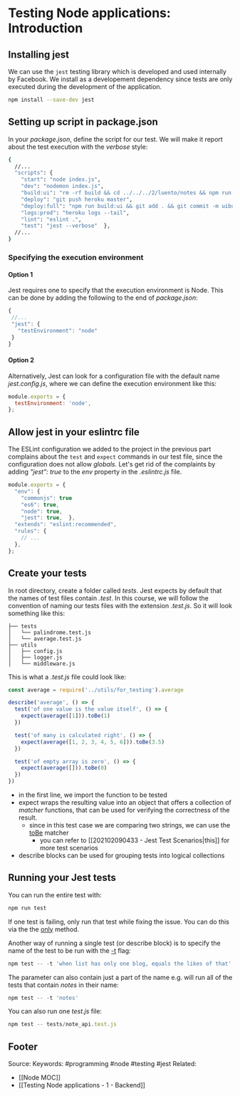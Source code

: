 # Testing Node applications: Introduction
## Installing jest
We can use the `jest` testing library which is developed and used internally by Facebook. We install as a developement dependency since tests are only executed during the development of the application.
```bash
npm install --save-dev jest
```
## Setting up script in package.json
In your *package.json*, define the script for our test. We will make it report about the test execution with the *verbose* style:
```bash
{
  //...
  "scripts": {
    "start": "node index.js",
    "dev": "nodemon index.js",
    "build:ui": "rm -rf build && cd ../../../2/luento/notes && npm run build && cp -r build ../../../3/luento/notes-backend",
    "deploy": "git push heroku master",
    "deploy:full": "npm run build:ui && git add . && git commit -m uibuild && git push && npm run deploy",
    "logs:prod": "heroku logs --tail",
    "lint": "eslint .",
    "test": "jest --verbose"  },
  //...
}
```
### Specifying the execution environment
#### Option 1
Jest requires one to specify that the execution environment is Node. This can be done by adding the following to the end of _package.json_:
```js
{
 //...
 "jest": {
   "testEnvironment": "node"
 }
}
```
#### Option 2
Alternatively, Jest can look for a configuration file with the default name _jest.config.js_, where we can define the execution environment like this:

```js
module.exports = {
  testEnvironment: 'node',
};
```

## Allow jest in your eslintrc file
The ESLint configuration we added to the project in the previous part complains about the `test` and `expect` commands in our test file, since the configuration does not allow _globals_. Let's get rid of the complaints by adding _"jest": true_ to the _env_ property in the _.eslintrc.js_ file.

```js
module.exports = {
  "env": {
    "commonjs": true 
    "es6": true,
    "node": true,
    "jest": true,  },
  "extends": "eslint:recommended",
  "rules": {
    // ...
  },
};
```
## Create your tests
In root directory, create a folder called *tests*. Jest expects by default that the names of test files contain _.test_. In this course, we will follow the convention of naming our tests files with the extension _.test.js_. So it will look something like this:
```
├── tests
│   └── palindrome.test.js
│   └── average.test.js
├── utils
│   ├── config.js
│   ├── logger.js
│   └── middleware.js  
```
This is what a *.test.js* file could look like:
```js
const average = require('../utils/for_testing').average

describe('average', () => {
  test('of one value is the value itself', () => {
    expect(average([1])).toBe(1)
  })

  test('of many is calculated right', () => {
    expect(average([1, 2, 3, 4, 5, 6])).toBe(3.5)
  })

  test('of empty array is zero', () => {
    expect(average([])).toBe(0)
  })
})
```
- in the first line, we import the function to be tested
-  expect wraps the resulting value into an object that offers a collection of _matcher_ functions, that can be used for verifying the correctness of the result. 
	-  since in this test case we are comparing two strings, we can use the [toBe](https://facebook.github.io/jest/docs/en/expect.html#tobevalue) matcher
		-  you can refer to [[202102090433 - Jest Test Scenarios|this]] for more test scenarios
-  describe blocks can be used for grouping tests into logical collections
## Running your Jest tests
You can run the entire test with:
```bash
npm run test
```
If one test is failing, only run that test while fixing the issue. You can do this via the the [only](https://facebook.github.io/jest/docs/en/api.html#testonlyname-fn-timeout) method. 

Another way of running a single test (or describe block) is to specify the name of the test to be run with the [\-t](https://jestjs.io/docs/en/cli.html) flag:

```js
npm test -- -t 'when list has only one blog, equals the likes of that'
```
The parameter can also contain just a part of the name e.g. will run all of the tests that contain *notes* in their name:
```js
npm test -- -t 'notes'
```

You can also run one *test.js* file:
```js
npm test -- tests/note_api.test.js
```

Footer
---
Source:
Keywords: #programming #node #testing #jest 
Related:
- [[Node MOC]]
- [[Testing Node applications - 1 - Backend]]